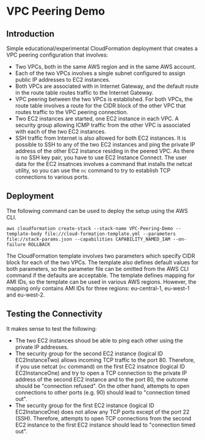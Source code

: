 # VPC Peering Demo

## Introduction
Simple educational/experimental CloudFormation deployment that creates a VPC peering configuration that involves:
* Two VPCs, both in the same AWS region and in the same AWS account.
* Each of the two VPCs involves a single subnet configured to assign public IP addresses to EC2 instances.
* Both VPCs are associated with in Internet Gateway, and the default route in the route table routes traffic to the Internet Gateway.
* VPC peering between the two VPCs is established. For both VPCs, the route table involves a route for the CIDR block of the other VPC that routes traffic to the VPC peering connection.
* Two EC2 instances are started, one EC2 instance in each VPC. A security group allowing ICMP traffic from the other VPC is associated with each of the two EC2 instances.
* SSH traffic from Internet is also allowed for both EC2 instances.
It is possible to SSH to any of the two EC2 instances and ping the private IP address of the other EC2 instance residing in the peered VPC. As there is no SSH key pair, you have to use EC2 Instance Connect. The user data for the EC2 insatnces involves a command that installs the netcat utility, so you can use the `nc` command to try to establish TCP connections to various ports.


## Deployment
The following command can be used to deploy the setup using the AWS CLI.
```
aws cloudformation create-stack --stack-name VPC-Peering-Demo --template-body file://cloud-formation-template.yml --parameters file://stack-params.json --capabilities CAPABILITY_NAMED_IAM --on-failure ROLLBACK
```

The CloudFormation template involves two parameters which specify CIDR block for each of the two VPCs. The template also defines default values for both parameters, so the parameter file can be omitted from the AWS CLI command if the defaults are acceptable. The template defines mapping for AMI IDs, so the template can be used in various AWS regions. However, the mapping only contains AMI IDs for three regions: eu-central-1, eu-west-1 and eu-west-2.

## Testing the Connectivity
It makes sense to test the following:
* The two EC2 instances shoud be able to ping each other using the private IP addresses.
* The security group for the second EC2 instance (logical ID EC2InstanceTwo) allows incoming TCP traffic to the port 80. Therefore, if you use netcat (`nc` command) on the first EC2 insatnce (logical ID EC2InstanceOne) and try to open a TCP connection to the private IP address of the second EC2 instance and to the port 80, the outcome should be "connection refused". On the other hand, attempts to open connections to other ports (e.g. 90) should lead to "connection timed out".
* The security group for the first EC2 instance (logical ID EC2InstanceOne) does not allow any TCP ports except of the port 22 (SSH). Therefore, attempts to open TCP connections from the second EC2 instance to the first EC2 instance should lead to "connection timed out".
